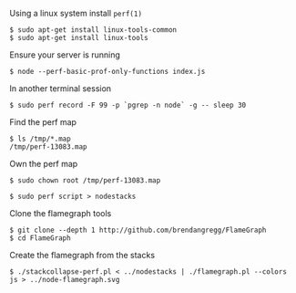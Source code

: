 Using a linux system install `perf(1)`

```
$ sudo apt-get install linux-tools-common
$ sudo apt-get install linux-tools
```

Ensure your server is running

```
$ node --perf-basic-prof-only-functions index.js
```

In another terminal session

```
$ sudo perf record -F 99 -p `pgrep -n node` -g -- sleep 30
```

Find the perf map

```
$ ls /tmp/*.map
/tmp/perf-13083.map
```

Own the perf map

```
$ sudo chown root /tmp/perf-13083.map
```

```
$ sudo perf script > nodestacks
```

Clone the flamegraph tools

```
$ git clone --depth 1 http://github.com/brendangregg/FlameGraph
$ cd FlameGraph
```

Create the flamegraph from the stacks

```
$ ./stackcollapse-perf.pl < ../nodestacks | ./flamegraph.pl --colors js > ../node-flamegraph.svg
```
